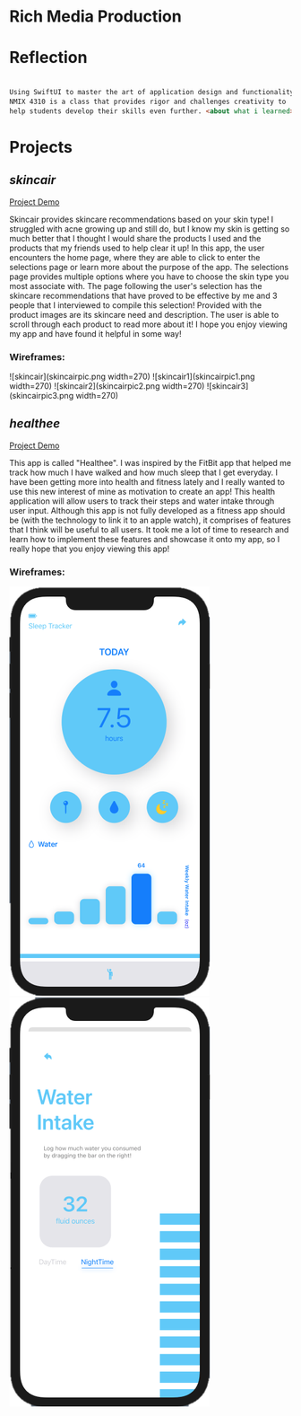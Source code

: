 # Rich Media Production

# Reflection

```markdown

Using SwiftUI to master the art of application design and functionality, 
NMIX 4310 is a class that provides rigor and challenges creativity to 
help students develop their skills even further. <about what i learned>

```

# Projects

## _skincair_
[Project Demo](https://youtu.be/nJUcIRq1zWY)

Skincair provides skincare recommendations based on your skin type! I 
struggled with acne growing up and still do, but I know my skin is getting 
so much better that I thought I would share the products I used and the 
products that my friends used to help clear it up! In this app, the user 
encounters the home page, where they are able to click to enter the selections 
page or learn more about the purpose of the app. The selections page provides 
multiple options where you have to choose the skin type you most associate with. 
The page following the user's selection has the skincare recommendations that 
have proved to be effective by me and 3 people that I interviewed to compile 
this selection! Provided with the product images are its skincare need and 
description. The user is able to scroll through each product to read more 
about it! I hope you enjoy viewing my app and have found it helpful in some way!

### Wireframes: 

![skincair](skincairpic.png width=270) ![skincair1](skincairpic1.png width=270) ![skincair2](skincairpic2.png width=270) ![skincair3](skincairpic3.png width=270)


  

## _healthee_

[Project Demo](url) 

This app is called "Healthee". I was inspired by the FitBit app that 
helped me track how much I have walked and how much sleep that I get 
everyday. I have been getting more into health and fitness lately and 
I really wanted to use this new interest of mine as motivation to create 
an app! This health application will allow users to track their steps 
and water intake through user input. Although this app is not fully 
developed as a fitness app should be (with the technology to link it to 
an apple watch), it comprises of features that I think will be useful 
to all users. It took me a lot of time to research and learn how to 
implement these features and showcase it onto my app, so I really hope 
that you enjoy viewing this app! 


### Wireframes:

![healthee](healtheepic.png) ![healthee2](healtheepic2.png)


